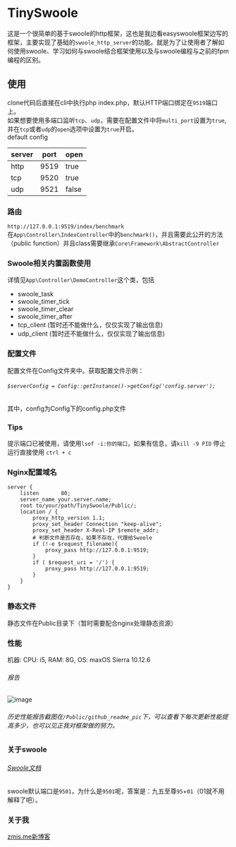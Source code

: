 # TinySwoole

这是一个很简单的基于swoole的http框架，这也是我边看easyswoole框架边写的框架，主要实现了基础的`swoole_http_server`的功能。就是为了让使用者了解如何使用swoole、学习如何与swoole结合框架使用以及与swoole编程与之前的fpm编程的区别。

## 使用

clone代码后直接在cli中执行php index.php，默认HTTP端口绑定在`9519`端口上。<br />
如果想要使用多端口监听`tcp`、`udp`，需要在配置文件中将`multi_port`设置为`true`,并在`tcp`或者`udp`的`open`选项中设置为`true`开启。<br />
default config

|server|port|open|
|-|-|-|
|http|9519|true|
|tcp|9520|true|
|udp|9521|false|

### 路由 

`http://127.0.0.1:9519/index/benchmark`<br />
在`App\Controller\IndexController`中的`benchmark()`，并且需要此公开的方法（public function）并且class需要继承`Core\Framework\AbstractController`


### Swoole相关内置函数使用

详情见`App\Controller\DemoController`这个类，包括
- swoole_task
- swoole_timer_tick
- swoole_timer_clear
- swoole_timer_after
- tcp_client (暂时还不能做什么，仅仅实现了输出信息)
- udp_client (暂时还不能做什么，仅仅实现了输出信息)

### 配置文件

配置文件在Config文件夹中。获取配置文件示例：
###### `$serverConfig = Config::getInstance()->getConfig('config.server');`
其中，config为Config下的config.php文件

### Tips

提示端口已被使用，请使用`lsof -i:你的端口`，如果有信息，请`kill -9 PID` 
停止运行直接使用 `ctrl + c`

### Nginx配置域名

```
server {
    listen       80;
    server_name your.server.name;
    root to/your/path/TinySwoole/Public/;
    location / {
        proxy_http_version 1.1;
        proxy_set_header Connection "keep-alive";
        proxy_set_header X-Real-IP $remote_addr;
        # 判断文件是否存在，如果不存在，代理给Swoole
        if (!-e $request_filename){
            proxy_pass http://127.0.0.1:9519;
        }
        if ( $request_uri = '/') {
            proxy_pass http://127.0.0.1:9519;
        } 
    }
}
```
### 静态文件

静态文件在Public目录下（暂时需要配合nginx处理静态资源）

### 性能

机器: CPU: i5, RAM: 8G, OS: maxOS Sierra 10.12.6

###### 报告
![image](https://github.com/zmisgod/TinySwoole/blob/master/Public/github_readme_pic/v2.png)

###### 历史性能报告截图在`/Public/github_readme_pic`下，可以查看下每次更新性能提高多少，也可以见正我对框架做的努力。


### 关于swoole

###### <a href="https://wiki.swoole.com/">Swoole文档</a>
swoole默认端口是`9501`，为什么是`9501`呢，答案是：九五至尊`95`+`01`（01就不用解释了吧）。

### 关于我

<a href="https://zmis.me/">zmis.me新博客</a>